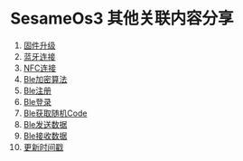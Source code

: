 SesameOs3 其他关联内容分享
===========
<!-- 3. [选用框架相关示例](./bleproduct/meframeword.md) -->

1. [固件升级](bleprotocol/firmwareUpgradation.md)
2. [蓝牙连接](bleprotocol/BleConnect.md)
3. [NFC连接](bleprotocol/nfcconnect.md)
3. [Ble加密算法](./encryption/ble_encryption.md)
3. [Ble注册](bleconnect/register.md)
3. [Ble登录](bleconnect/login.md)
3. [Ble获取随机Code](bleconnect/randomcode.md)
3. [Ble发送数据](bleconnect/ble_receivedata.md)
3. [Ble接收数据](bleconnect/ble_senddata.md)
3. [更新时间戳](bleconnect/timestamp.md)




